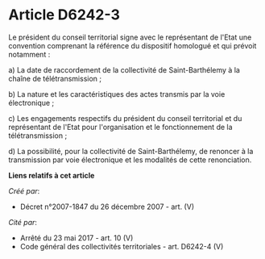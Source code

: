 # Article D6242-3

Le président du conseil territorial signe avec le représentant de l'Etat une convention comprenant la référence du dispositif
homologué et qui prévoit notamment :

a) La date de raccordement de la collectivité de Saint-Barthélemy à la chaîne de télétransmission ;

b) La nature et les caractéristiques des actes transmis par la voie électronique ;

c) Les engagements respectifs du président du conseil territorial et du représentant de l'Etat pour l'organisation et le
fonctionnement de la télétransmission ;

d) La possibilité, pour la collectivité de Saint-Barthélemy, de renoncer à la transmission par voie électronique et les
modalités de cette renonciation.

**Liens relatifs à cet article**

_Créé par_:

  - Décret n°2007-1847 du 26 décembre 2007 - art. (V)

_Cité par_:

  - Arrêté du 23 mai 2017 - art. 10 (V)
  - Code général des collectivités territoriales - art. D6242-4 (V)
